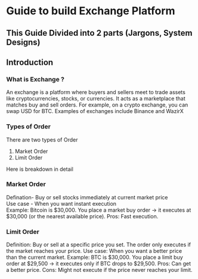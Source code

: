 # Guide to build Exchange Platform 

## This Guide Divided into 2 parts (Jargons, System Designs)

## Introduction

### What is Exchange ?
An exchange is a platform where buyers and sellers meet to trade assets like cryptocurrencies, stocks, or currencies. It acts as a marketplace that matches buy and sell orders. For example, on a crypto exchange, you can swap USD for BTC. Examples of exchanges include Binance and WazirX

### Types of Order
There are two types of Order
1. Market Order 
2. Limit Order

Here is breakdown in detail 

### Market Order 
Defination- Buy or sell stocks immediately at current market price  
Use case - When you want instant execution  
Example: Bitcoin is $30,000. You place a market buy order → it executes at $30,000 (or the nearest available price). 
Pros: Fast execution. 

### Limit Order
Definition: Buy or sell at a specific price you set. The order only executes if the market reaches your price. 
Use case: When you want a better price than the current market. 
Example: BTC is $30,000. You place a limit buy order at $29,500 → it executes only if BTC drops to $29,500. 
Pros: Can get a better price. 
Cons: Might not execute if the price never reaches your limit. 





